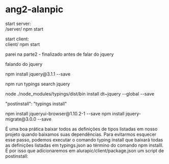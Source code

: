 # ang2-alanpic

start server: <br />
/server/
npm start

start client: <br />
client/
npm start

<p>parei na parte2 - finalizado antes de falar do jquery</p>

<p>falando do jquery</p>
<p>npm install jquery@3.1.1 --save</p>
<p>npm run typings search jquery</p>
<p>node ./node_modules/typings/dist/bin install dt~jquery --global --save</p>
<p>"postinstall": "typings install" </p>

<p>npm install jqueryui-browser@1.10.2-1 --save
npm install jquery-migrate@3.0.0 --save </p>

<p>É uma boa prática baixar todos as definições de tipos listadas em nosso projeto quando baixamos suas dependências. Para evitarmos esquecer esse passo, podemos executar o comando typing install que baixará todas as definições listadas em typings.json ao término do comando npm installl. É por isso que adicionaremos em alurapic/client/package.json um script de postinstall:</p>